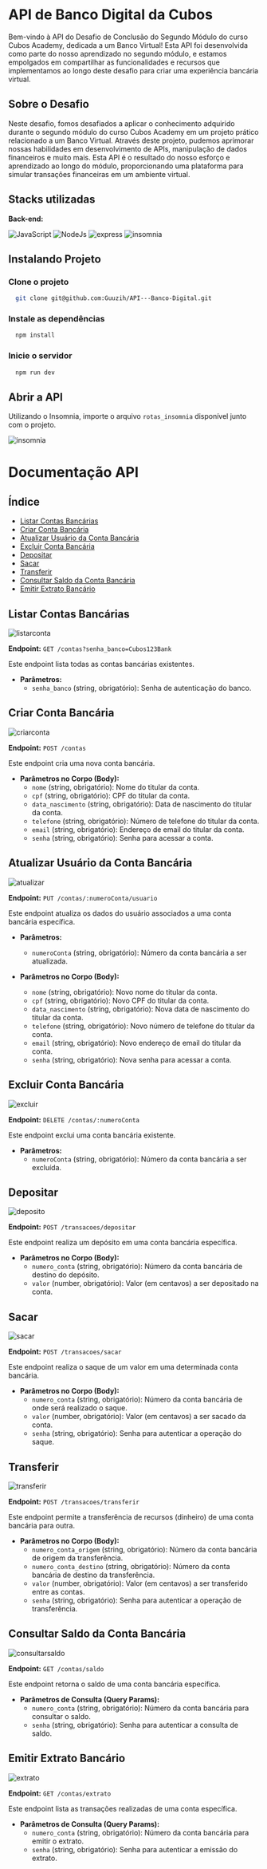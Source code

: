 # API de Banco Digital da Cubos

Bem-vindo à API do Desafio de Conclusão do Segundo Módulo do curso Cubos Academy, dedicada a um Banco Virtual! Esta API foi desenvolvida como parte do nosso aprendizado no segundo módulo, e estamos empolgados em compartilhar as funcionalidades e recursos que implementamos ao longo deste desafio para criar uma experiência bancária virtual.

## Sobre o Desafio

Neste desafio, fomos desafiados a aplicar o conhecimento adquirido durante o segundo módulo do curso Cubos Academy em um projeto prático relacionado a um Banco Virtual. Através deste projeto, pudemos aprimorar nossas habilidades em desenvolvimento de APIs, manipulação de dados financeiros e muito mais. Esta API é o resultado do nosso esforço e aprendizado ao longo do módulo, proporcionando uma plataforma para simular transações financeiras em um ambiente virtual.

## Stacks utilizadas

**Back-end:**

![JavaScript](https://img.shields.io/badge/JavaScript-323330?style=for-the-badge&logo=javascript&logoColor=F7DF1E)
![NodeJs](https://img.shields.io/badge/Node%20js-339933?style=for-the-badge&logo=nodedotjs&logoColor=white)
![express](https://img.shields.io/badge/Express%20js-000000?style=for-the-badge&logo=express&logoColor=white)
![insomnia](https://img.shields.io/badge/Insomnia-5849be?style=for-the-badge&logo=Insomnia&logoColor=white)

## Instalando Projeto

### Clone o projeto

```bash
  git clone git@github.com:Guuzih/API---Banco-Digital.git
```

### Instale as dependências

```bash
  npm install
```

### Inicie o servidor

```bash
  npm run dev
```

## Abrir a API

Utilizando o Insomnia, importe o arquivo `rotas_insomnia` disponível junto com o projeto.

![insomnia](https://i.imgur.com/2cgKebH.gif)

# Documentação API

## Índice

- [Listar Contas Bancárias](#listar-contas-bancárias)
- [Criar Conta Bancária](#criar-conta-bancária)
- [Atualizar Usuário da Conta Bancária](#atualizar-usuário-da-conta-bancária)
- [Excluir Conta Bancária](#excluir-conta-bancária)
- [Depositar](#depositar)
- [Sacar](#sacar)
- [Transferir](#transferir)
- [Consultar Saldo da Conta Bancária](#consultar-saldo-da-conta-bancária)
- [Emitir Extrato Bancário](#emitir-extrato-bancário)

## Listar Contas Bancárias

![listarconta](https://i.imgur.com/G88TkRm.gif)

**Endpoint:** `GET /contas?senha_banco=Cubos123Bank`

Este endpoint lista todas as contas bancárias existentes.

- **Parâmetros:**
  - `senha_banco` (string, obrigatório): Senha de autenticação do banco.

## Criar Conta Bancária

![criarconta](https://i.imgur.com/aUfMMTa.gif)

**Endpoint:** `POST /contas`

Este endpoint cria uma nova conta bancária.

- **Parâmetros no Corpo (Body):**
  - `nome` (string, obrigatório): Nome do titular da conta.
  - `cpf` (string, obrigatório): CPF do titular da conta.
  - `data_nascimento` (string, obrigatório): Data de nascimento do titular da conta.
  - `telefone` (string, obrigatório): Número de telefone do titular da conta.
  - `email` (string, obrigatório): Endereço de email do titular da conta.
  - `senha` (string, obrigatório): Senha para acessar a conta.

## Atualizar Usuário da Conta Bancária

![atualizar](https://i.imgur.com/NgxiMnV.gif)

**Endpoint:** `PUT /contas/:numeroConta/usuario`

Este endpoint atualiza os dados do usuário associados a uma conta bancária específica.

- **Parâmetros:**

  - `numeroConta` (string, obrigatório): Número da conta bancária a ser atualizada.

- **Parâmetros no Corpo (Body):**
  - `nome` (string, obrigatório): Novo nome do titular da conta.
  - `cpf` (string, obrigatório): Novo CPF do titular da conta.
  - `data_nascimento` (string, obrigatório): Nova data de nascimento do titular da conta.
  - `telefone` (string, obrigatório): Novo número de telefone do titular da conta.
  - `email` (string, obrigatório): Novo endereço de email do titular da conta.
  - `senha` (string, obrigatório): Nova senha para acessar a conta.

## Excluir Conta Bancária

![excluir](https://i.imgur.com/kEs4J6O.gif)

**Endpoint:** `DELETE /contas/:numeroConta`

Este endpoint exclui uma conta bancária existente.

- **Parâmetros:**
  - `numeroConta` (string, obrigatório): Número da conta bancária a ser excluída.

## Depositar

![deposito](https://i.imgur.com/PkmGikY.gif)


**Endpoint:** `POST /transacoes/depositar`

Este endpoint realiza um depósito em uma conta bancária específica.

- **Parâmetros no Corpo (Body):**
  - `numero_conta` (string, obrigatório): Número da conta bancária de destino do depósito.
  - `valor` (number, obrigatório): Valor (em centavos) a ser depositado na conta.

## Sacar

![sacar](https://i.imgur.com/R1iZfZr.gif)

**Endpoint:** `POST /transacoes/sacar`

Este endpoint realiza o saque de um valor em uma determinada conta bancária.

- **Parâmetros no Corpo (Body):**
  - `numero_conta` (string, obrigatório): Número da conta bancária de onde será realizado o saque.
  - `valor` (number, obrigatório): Valor (em centavos) a ser sacado da conta.
  - `senha` (string, obrigatório): Senha para autenticar a operação do saque.

## Transferir

![transferir](https://i.imgur.com/Se8zWbj.gif)

**Endpoint:** `POST /transacoes/transferir`

Este endpoint permite a transferência de recursos (dinheiro) de uma conta bancária para outra.

- **Parâmetros no Corpo (Body):**
  - `numero_conta_origem` (string, obrigatório): Número da conta bancária de origem da transferência.
  - `numero_conta_destino` (string, obrigatório): Número da conta bancária de destino da transferência.
  - `valor` (number, obrigatório): Valor (em centavos) a ser transferido entre as contas.
  - `senha` (string, obrigatório): Senha para autenticar a operação de transferência.

## Consultar Saldo da Conta Bancária

![consultarsaldo](https://i.imgur.com/b2Oiyq3.gif)

**Endpoint:** `GET /contas/saldo`

Este endpoint retorna o saldo de uma conta bancária específica.

- **Parâmetros de Consulta (Query Params):**
  - `numero_conta` (string, obrigatório): Número da conta bancária para consultar o saldo.
  - `senha` (string, obrigatório): Senha para autenticar a consulta de saldo.

## Emitir Extrato Bancário

![extrato](https://i.imgur.com/uPeIhlR.gif)

**Endpoint:** `GET /contas/extrato`

Este endpoint lista as transações realizadas de uma conta específica.

- **Parâmetros de Consulta (Query Params):**
  - `numero_conta` (string, obrigatório): Número da conta bancária para emitir o extrato.
  - `senha` (string, obrigatório): Senha para autenticar a emissão do extrato.

